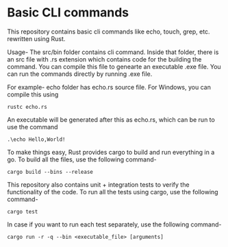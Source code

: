 # Basic CLI commands

This repository contains basic cli commands like echo, touch, grep, etc. rewritten using Rust. 

Usage-
The src/bin folder contains cli command. Inside that folder, there is an src file with .rs extension which contains code for the building the command. You can compile this file to genearte an executable .exe file. You can run the commands directly by running .exe file.

For example-
echo folder has echo.rs source file. For Windows, you can compile this using
```
rustc echo.rs
```
An executable will be generated after this as echo.rs, which can be run to use the command
```
.\echo Hello,World!
```

To make things easy, Rust provides cargo to build and run everything in a go. To build all the files, use the following command-
```
cargo build --bins --release
```

This repository also contains unit + integration tests to verify the functionality of the code. To run all the tests using cargo, use the following command-
```
cargo test
```

In case if you want to run each test separately, use the following command-
```
cargo run -r -q --bin <executable_file> [arguments]
```
